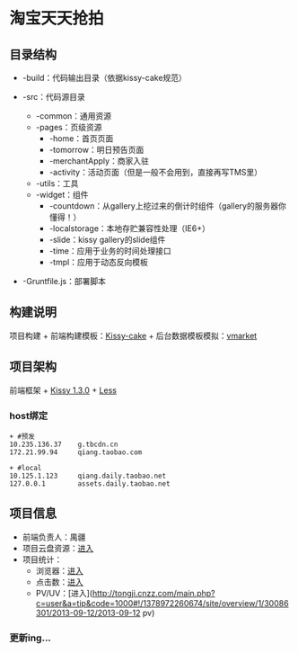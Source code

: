 
# 淘宝天天抢拍

## 目录结构

* -build：代码输出目录（依据kissy-cake规范）

* -src：代码源目录
    + -common：通用资源
    + -pages：页级资源
        + -home：首页页面
        + -tomorrow：明日预告页面
        + -merchantApply：商家入驻
        + -activity：活动页面（但是一般不会用到，直接再写TMS里）
    + -utils：工具
    + -widget：组件
        + -countdown：从gallery上挖过来的倒计时组件（gallery的服务器你懂得！）
        + -localstorage：本地存贮兼容性处理（IE6+）
        + -slide：kissy gallery的slide组件
        + -time：应用于业务的时间处理接口
        + -tmpl：应用于动态反向模板

* -Gruntfile.js：部署脚本

## 构建说明
项目构建
    + 前端构建模板：[Kissy-cake](http://abc.f2e.taobao.net/ "Kissy-Cake")
	+ 后台数据模板模拟：[vmarket](http://v.taobao.net/ "vmarket")

## 项目架构	
前端框架
	+ [Kissy 1.3.0](http://docs.kissyui.com/ "Kissy")
	+ [Less](http://www.lesscss.net/article/home.html/ "Less")

### host绑定
	+ #预发
	10.235.136.37    g.tbcdn.cn
	172.21.99.94     qiang.taobao.com

	+ #local
	10.125.1.123     qiang.daily.taobao.net
	127.0.0.1        assets.daily.taobao.net

## 项目信息
 * 前端负责人：禺疆
 * 项目云盘资源：[进入](http://yunpan.taobao.com/group/162594?spm=0.0.0.0.jS3aMT "项目资源")
 * 项目统计：
 	+ 浏览器：[进入](http://beta.wpo.taobao.net/ap/?app=a2151.6734197&ticket=26bdf33d-c549-4de8-8665-8c68ec2658aa&type=br "浏览器统计")
 	+ 点击数：[进入](http://shuju.taobao.ali.com/atpanel2/atpanel.htm?ticket=0bc475a2-1b8e-464e-8c52-acbe429e416b&spm=0.0.0.0.Pezb13#this "点击数")
 	+ PV/UV：[进入](http://tongji.cnzz.com/main.php?c=user&a=tip&code=1000#!/1378972260674/site/overview/1/30086301/2013-09-12/2013-09-12 pv)

### 更新ing...
